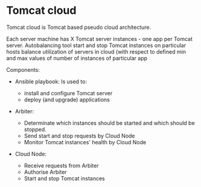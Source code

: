 # Tomcat cloud
Tomcat cloud is Tomcat based pseudo cloud architecture.

Each server machine has X Tomcat server instances - one app per Tomcat server.
Autobalancing tool start and stop Tomcat instances on particular hosts balance utilization of servers in cloud (with respect to defined min and max values of number of instances of particular app


Components:
- Ansible playbook:
  Is used to:
  - install and configure Tomcat server
  - deploy (and upgrade) applications

- Arbiter:
  - Determinate which instances should be started and which should be stopped.
  - Send start and stop requests by Cloud Node
  - Monitor Tomcat instances' health by Cloud Node

- Cloud Node:
  - Receive requests from Arbiter
  - Authorise Arbiter
  - Start and stop Tomcat instances

